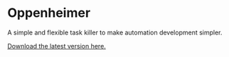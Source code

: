 # Oppenheimer
A simple and flexible task killer to make automation development simpler. 

<a href="https://github.com/adamdthomas/Oppenheimer/raw/master/Oppenheimer%202.0.0.zip">Download the latest version here.</a>
